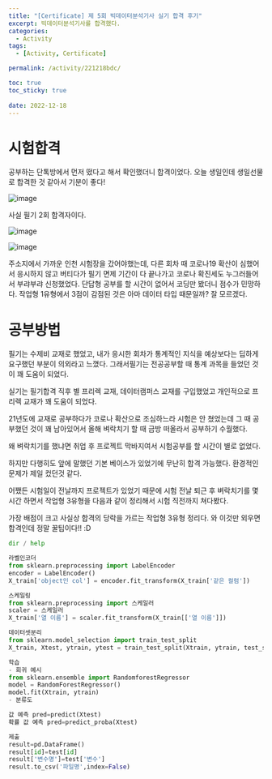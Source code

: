 ```yaml
---
title: "[Certificate] 제 5회 빅데이터분석기사 실기 합격 후기"
excerpt: 빅데이터분석기사를 합격했다.
categories:
  - Activity
tags:
  - [Activity, Certificate]

permalink: /activity/221218bdc/

toc: true
toc_sticky: true
 
date: 2022-12-18
---
```


# 시험합격

공부하는 단톡방에서 먼저 떴다고 해서 확인했더니 합격이었다. 오늘 생일인데 생일선물로 합격한 것 같아서 기분이 좋다!

![image](https://user-images.githubusercontent.com/49031232/208249395-ffca5aa5-2b48-402e-bb41-af2fa6cf29d7.png)


사실 필기 2회 합격자이다.

![image](https://user-images.githubusercontent.com/49031232/208249460-6fcb6da9-6740-475b-a560-c85e6285eed6.png)


![image](https://user-images.githubusercontent.com/49031232/208249431-88da4834-e3c3-49be-a6d8-3afbfbf13190.png)

주소지에서 가까운 인천 시험장을 갔어야했는데, 다른 회차 때 코로나19 확산이 심했어서 응시하지 않고 버티다가 필기 면제 기간이 다 끝나가고 코로나 확진세도 누그러들어서 부랴부랴 신청했었다.
단답형 공부를 할 시간이 없어서 코딩만 봤더니 점수가 민망하다. 작업형 1유형에서 3점이 감점된 것은 아마 데이터 타입 때문일까? 잘 모르겠다.

# 공부방법

필기는 수제비 교재로 했었고, 내가 응시한 회차가 통계적인 지식을 예상보다는 딥하게 요구했던 부분이 의외라고 느꼈다. 그래서필기는 전공공부할 때 통계 과목을 들었던 것이 꽤 도움이 되었다.

실기는 필기합격 직후 별 프리렉 교재, 데이터캠퍼스 교재를 구입했었고 개인적으로 프리렉 교재가 꽤 도움이 되었다.

21년도에 교재로 공부하다가 코로나 확산으로 조심하느라 시험은 안 쳤었는데 그 때 공부했던 것이 꽤 남아있어서 올해 벼락치기 할 때 금방 떠올라서 공부하기 수월했다.

왜 벼락치기를 했냐면 취업 후 프로젝트 막바지여서 시험공부를 할 시간이 별로 없었다.

하지만 다행히도 앞에 말했던 기본 베이스가 있었기에 무난히 합격 가능했다. 환경적인 문제가 제일 컸던것 같다.

어쨌든 시험일이 전날까지 프로젝트가 있었기 때문에 시험 전날 퇴근 후 벼락치기를 몇 시간 하면서 작업형 3유형을 다음과 같이 정리해서 시험 직전까지 쳐다봤다.

가장 배점이 크고 사실상 합격의 당락을 가르는 작업형 3유형 정리다. 와 이것만 외우면 합격인데 정말 꿀팁이다!! :D

```python
dir / help 

라벨인코더
from sklearn.preprocessing import LabelEncoder
encoder = LabelEncoder()
X_train['object인 col'] = encoder.fit_transform(X_train['같은 컬럼']) 

스케일링
from sklearn.preprocessing import 스케일러
scaler = 스케일러
X_train['열 이름'] = scaler.fit_transform(Χ_train[['열 이름']]) 

데이터셋분리
from sklearn.model_selection import train_test_split
X_train, Xtest, ytrain, ytest = train_test_split(Xtrain, ytrain, test_size= 0.2) 

학습
- 회귀 예시
from sklearn.ensemble import RandomforestRegressor
model = RandomForestRegressor()
model.fit(Xtrain, ytrain)
- 분류도

값 예측 pred=predict(Xtest)
확률 값 예측 pred=predict_proba(Xtest) 

제출
result=pd.DataFrame()
result[id]=test[id]
result['변수명']=test['변수']
result.to_csv('파일명',index=False)
```
